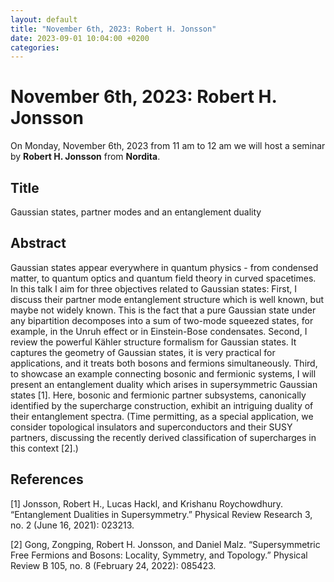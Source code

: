 ```yaml
---
layout: default
title: "November 6th, 2023: Robert H. Jonsson"
date: 2023-09-01 10:04:00 +0200
categories:
---
```


# November 6th, 2023: Robert H. Jonsson

On Monday, November 6th, 2023 from 11 am to 12 am we will host a seminar by **Robert H. Jonsson** from **Nordita**. 

## Title

Gaussian states, partner modes and an entanglement duality

## Abstract 

Gaussian states appear everywhere in quantum physics - from condensed matter, to quantum optics and quantum field theory in curved spacetimes. In this talk I aim for three objectives related to Gaussian states: First, I discuss their partner mode entanglement structure which is well known, but maybe not widely known. This is the fact that a pure Gaussian state under any bipartition decomposes into a sum of two-mode squeezed states, for example, in the Unruh effect or in Einstein-Bose condensates. Second, I review the powerful Kähler structure formalism for Gaussian states. It captures the geometry of Gaussian states, it is very practical for applications, and it treats both bosons and fermions simultaneously. Third, to showcase an example connecting bosonic and fermionic systems, I will present an entanglement duality which arises in supersymmetric Gaussian states [1]. Here, bosonic and fermionic partner subsystems, canonically identified by the supercharge construction, exhibit an intriguing duality of their entanglement spectra. (Time permitting, as a special application, we consider topological insulators and superconductors and their SUSY partners, discussing the recently derived classification of supercharges in this context [2].)


## References

[1] Jonsson, Robert H., Lucas Hackl, and Krishanu Roychowdhury. “Entanglement Dualities in Supersymmetry.” Physical Review Research 3, no. 2 (June 16, 2021): 023213.

[2] Gong, Zongping, Robert H. Jonsson, and Daniel Malz. “Supersymmetric Free Fermions and Bosons: Locality, Symmetry, and Topology.” Physical Review B 105, no. 8 (February 24, 2022): 085423.



